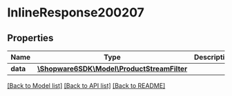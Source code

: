 # InlineResponse200207

## Properties
Name | Type | Description | Notes
------------ | ------------- | ------------- | -------------
**data** | [**\Shopware6SDK\Model\ProductStreamFilter**](ProductStreamFilter.md) |  | [optional] 

[[Back to Model list]](../../README.md#documentation-for-models) [[Back to API list]](../../README.md#documentation-for-api-endpoints) [[Back to README]](../../README.md)

